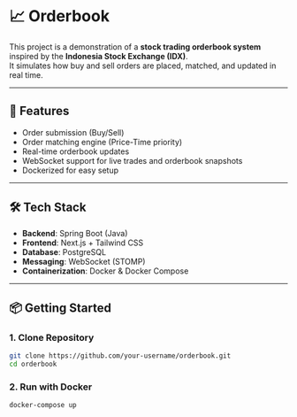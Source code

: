 # 📈 Orderbook

This project is a demonstration of a **stock trading orderbook system** inspired by the **Indonesia Stock Exchange (IDX)**.  
It simulates how buy and sell orders are placed, matched, and updated in real time.

---

## 🚀 Features
- Order submission (Buy/Sell)
- Order matching engine (Price-Time priority)
- Real-time orderbook updates
- WebSocket support for live trades and orderbook snapshots
- Dockerized for easy setup

---

## 🛠️ Tech Stack
- **Backend**: Spring Boot (Java)
- **Frontend**: Next.js + Tailwind CSS
- **Database**: PostgreSQL
- **Messaging**: WebSocket (STOMP)
- **Containerization**: Docker & Docker Compose

---

## 📦 Getting Started

### 1. Clone Repository
```bash
git clone https://github.com/your-username/orderbook.git
cd orderbook
```
### 2. Run with Docker
```bash
docker-compose up
```
